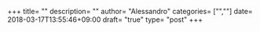 +++
title= ""
description= ""
author= "Alessandro"
categories= ["",""]
date= 2018-03-17T13:55:46+09:00
draft= "true"
type= "post"
+++